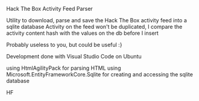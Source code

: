 Hack The Box Activity Feed Parser

Utility to download, parse and save the Hack The Box activity feed into a sqlite database
Activity on the feed won't be duplicated, I compare the activity content hash with the values on the db before I insert 

Probably useless to you, but could be useful :}

Development done with Visual Studio Code on Ubuntu

using HtmlAgilityPack for parsing HTML
using Microsoft.EntityFrameworkCore.Sqlite for creating and accessing the sqlite database

HF


